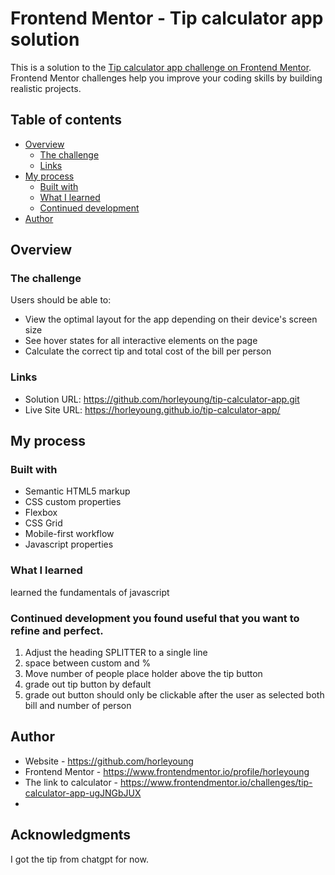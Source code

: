 # Frontend Mentor - Tip calculator app solution

This is a solution to the [Tip calculator app challenge on Frontend Mentor](https://www.frontendmentor.io/challenges/tip-calculator-app-ugJNGbJUX). Frontend Mentor challenges help you improve your coding skills by building realistic projects.

## Table of contents

- [Overview](#overview)
  - [The challenge](#the-challenge)
  - [Links](#links)
- [My process](#my-process)
  - [Built with](#built-with)
  - [What I learned](#what-i-learned)
  - [Continued development](#continued-development)
- [Author](#author)

## Overview

### The challenge

Users should be able to:

- View the optimal layout for the app depending on their device's screen size
- See hover states for all interactive elements on the page
- Calculate the correct tip and total cost of the bill per person

### Links

- Solution URL: https://github.com/horleyoung/tip-calculator-app.git
- Live Site URL: https://horleyoung.github.io/tip-calculator-app/

## My process

### Built with

- Semantic HTML5 markup
- CSS custom properties
- Flexbox
- CSS Grid
- Mobile-first workflow
- Javascript properties


### What I learned

learned the fundamentals of javascript 

### Continued development you found useful that you want to refine and perfect.

1. Adjust the heading SPLITTER to a single line
2. space between custom and % 
3. Move number of people place holder above the tip button
4. grade out tip button by default
5. grade out button should only be clickable after the user as selected both bill and number of person

## Author

- Website - https://github.com/horleyoung
- Frontend Mentor - https://www.frontendmentor.io/profile/horleyoung
- The link to calculator - https://www.frontendmentor.io/challenges/tip-calculator-app-ugJNGbJUX
- 
## Acknowledgments
I got the tip from chatgpt for now.
